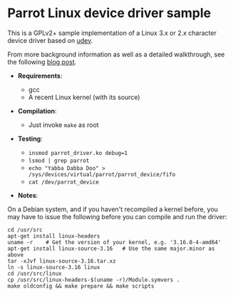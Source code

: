 Parrot Linux device driver sample
=================================

This is a GPLv2+ sample implementation of a Linux 3.x or 2.x character
device driver based on [udev](https://en.wikipedia.org/wiki/Udev).

From more background information as well as a detailed walkthrough, 
see the following [blog post](http://pete.akeo.ie/2011/08/writing-linux-device-driver-for-kernels.html).

* __Requirements__:
  * gcc
  * A recent Linux kernel (with its source)

* __Compilation__:
  * Just invoke `make` as root

* __Testing__:
  * `insmod parrot_driver.ko debug=1`
  * `lsmod | grep parrot`
  * `echo "Yabba Dabba Doo" > /sys/devices/virtual/parrot/parrot_device/fifo`
  * `cat /dev/parrot_device`

* __Notes__:

On a Debian system, and if you haven't recompiled a kernel before, you may
have to issue the following before you can compile and run the driver:
```
cd /usr/src
apt-get install linux-headers
uname -r	# Get the version of your kernel, e.g. '3.16.0-4-amd64'
apt-get install linux-source-3.16	# Use the same major.minor as above
tar -xJvf linux-source-3.16.tar.xz
ln -s linux-source-3.16 linux
cd /usr/src/linux
cp /usr/src/linux-headers-$(uname -r)/Module.symvers .
make oldconfig && make prepare && make scripts
```
